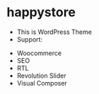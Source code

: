 # happystore
- This is WordPress Theme
- Support: 
 + Woocommerce
 + SEO
 + RTL
 + Revolution Slider
 + Visual Composer
